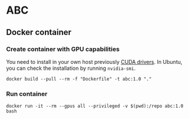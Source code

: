 # ABC

## Docker container

### Create container with GPU capabilities
You need to install in your own host previously [CUDA drivers](https://developer.nvidia.com/cuda-downloads?target_os=Linux&target_arch=x86_64&Distribution=Ubuntu&target_version=18.04&target_type=deb_local). In Ubuntu, you can check the installation by running `nvidia-smi`.

```
docker build --pull --rm -f "Dockerfile" -t abc:1.0 "."
```

### Run container

```
docker run -it --rm --gpus all --privileged -v $(pwd):/repo abc:1.0 bash
```
